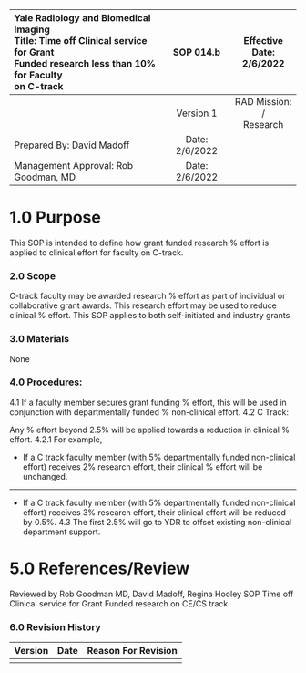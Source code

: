 | Yale Radiology and Biomedical Imaging <br> Title: Time off Clinical service for Grant <br> Funded research less than 10\% for Faculty <br> on C-track | SOP 014.b | Effective Date: <br> 2/6/2022 |
| :-- | :--: | :--: |
|  | Version 1 | RAD Mission: / <br> Research |
| Prepared By: David Madoff | Date: 2/6/2022 |  |
| Management Approval: Rob Goodman, MD | Date: 2/6/2022 |  |

# 1.0 Purpose 

This SOP is intended to define how grant funded research \% effort is applied to clinical effort for faculty on C-track.

### 2.0 Scope

C-track faculty may be awarded research \% effort as part of individual or collaborative grant awards. This research effort may be used to reduce clinical \% effort. This SOP applies to both self-initiated and industry grants.

### 3.0 Materials

None

### 4.0 Procedures:

4.1 If a faculty member secures grant funding \% effort, this will be used in conjunction with departmentally funded \% non-clinical effort.
4.2 C Track:

Any \% effort beyond $2.5 \%$ will be applied towards a reduction in clinical \% effort.
4.2.1 For example,

- If a C track faculty member (with 5\% departmentally funded non-clinical effort) receives $2 \%$ research effort, their clinical \% effort will be unchanged.

---

- If a C track faculty member (with 5\% departmentally funded non-clinical effort) receives $3 \%$ research effort, their clinical effort will be reduced by $0.5 \%$.
4.3 The first $2.5 \%$ will go to YDR to offset existing non-clinical department support.


# 5.0 References/Review 

Reviewed by Rob Goodman MD, David Madoff, Regina Hooley
SOP Time off Clinical service for Grant Funded research on CE/CS track

### 6.0 Revision History

| Version | Date | Reason For Revision |
| :-- | :-- | :-- |
|  |  |  |